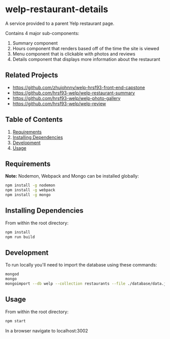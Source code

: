 # welp-restaurant-details

A service provided to a parent Yelp restaurant page.

Contains 4 major sub-components: 
1. Summary component
2. Hours component that renders based off of the time the site is viewed
3. Menu component that is clickable with photos and reviews
4. Details component that displays more information about the restaurant

## Related Projects

  - https://github.com/zhujohnny/welp-hrsf93-front-end-capstone
  - https://github.com/hrsf93-welp/welp-restaurant-summary
  - https://github.com/hrsf93-welp/welp-photo-gallery
  - https://github.com/hrsf93-welp/welp-review

## Table of Contents

1. [Requirements](#Requirements)
2. [Installing Dependencies](#Installing-Dependencies)
3. [Development](#Development)
4. [Usage](#Usage)

## Requirements

__Note:__ Nodemon, Webpack and Mongo can be installed globally:
```sh
npm install -g nodemon
npm install -g webpack
npm install -g mongo
```
## Installing Dependencies

From within the root directory:

```sh
npm install
npm run build
```

## Development

To run locally you'll need to import the database using these commands:

```sh
mongod
mongo
mongoimport --db welp --collection restaurants --file ./database/data.json

```

## Usage

From within the root directory:
```sh
npm start
```
In a browser navigate to localhost:3002